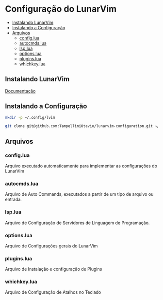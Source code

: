 # Configuração do LunarVim

- [Instalando LunarVim](#instalando-lunarvim)
- [Instalando a Configuração](#instalando-a-configuração)
- [Arquivos](#arquivos)
  - [config.lua](#configlua)
  - [autocmds.lua](#autocmdslua)
  - [lsp.lua](#lsplua)
  - [options.lua](#optionslua)
  - [plugins.lua](#pluginslua)
  - [whichkey.lua](#whichkeylua)

## Instalando LunarVim

[Documentação](https://www.lunarvim.org/docs/installation)

## Instalando a Configuração

```bash
mkdir -p ~/.config/lvim

git clone git@github.com:TampelliniOtavio/lunarvim-configuration.git ~/.config/lvim
```

## Arquivos

### config.lua

Arquivo executado automaticamente para implementar as configurações do LunarVim

### autocmds.lua

Arquivo de Auto Commands, executados a partir de um tipo de arquivo ou entrada.

### lsp.lua

Arquivo de Configuração de Servidores de Linguagem de Programação.

### options.lua

Arquivo de Configurações gerais do LunarVim

### plugins.lua

Arquivo de Instalação e configuração de Plugins

### whichkey.lua

Arquivo de Configuração de Atalhos no Teclado
